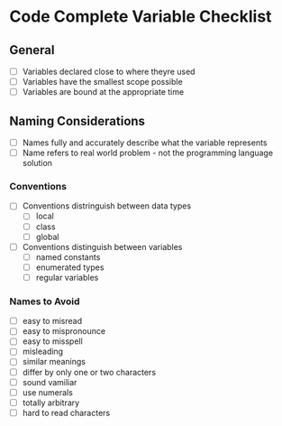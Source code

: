 # Code Complete Variable Checklist

## General

* [ ] Variables declared close to where theyre used
* [ ] Variables have the smallest scope possible
* [ ] Variables are bound at the appropriate time

## Naming Considerations

* [ ] Names fully and accurately describe what the variable represents
* [ ] Name refers to real world problem - not the programming language solution

### Conventions

* [ ] Conventions distringuish between data types
  * [ ] local
  * [ ] class
  * [ ] global
* [ ] Conventions distinguish between variables
  * [ ] named constants
  * [ ] enumerated types
  * [ ] regular variables

### Names to Avoid

* [ ] easy to misread
* [ ] easy to mispronounce
* [ ] easy to misspell
* [ ] misleading
* [ ] similar meanings
* [ ] differ by only one or two characters
* [ ] sound vamiliar
* [ ] use numerals
* [ ] totally arbitrary
* [ ] hard to read characters

